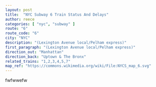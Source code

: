 ```yaml
---
layout: post
title:  "NYC Subway 6 Train Status And Delays"
author: reece
categories: [ "nyc", "subway" ]
route: "6"
route_code: "6"
city: "NYC"
description: "(Lexington Avenue local/Pelham express)"
first_paragraph: "(Lexington Avenue local/Pelham express)"
direction_out: "Manhattan"
direction_back: "Uptown & The Bronx"
related_trains: "1,2,3,4,5,7"
map_ref: "https://commons.wikimedia.org/wiki/File:NYCS_map_6.svg"
---
```


fwfwwefw
